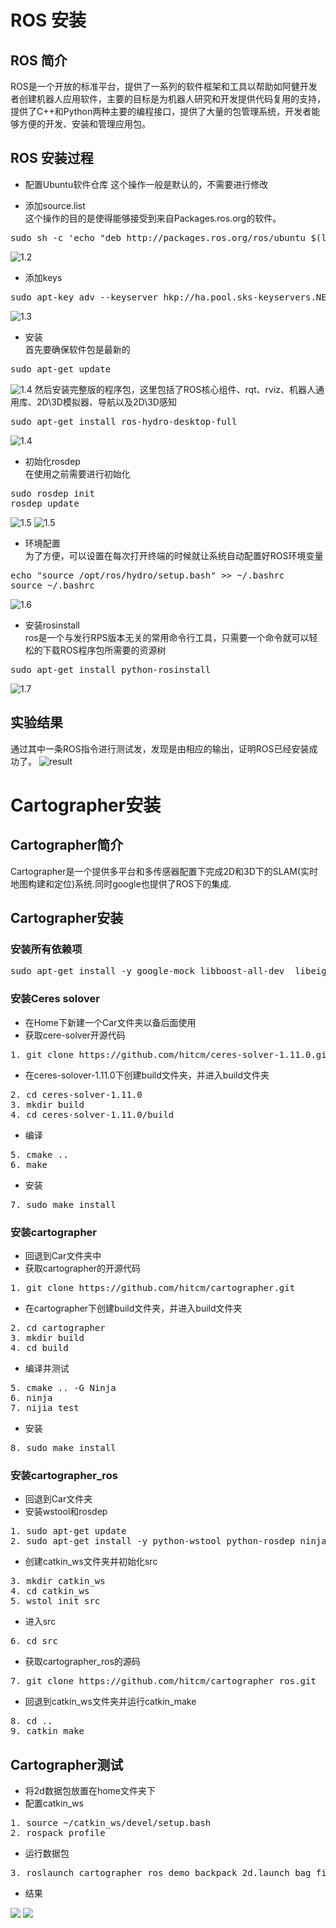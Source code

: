 # ROS 安装
## ROS 简介
ROS是一个开放的标准平台，提供了一系列的软件框架和工具以帮助如阿健开发者创建机器人应用软件，主要的目标是为机器人研究和开发提供代码复用的支持，提供了C++和Python两种主要的编程接口，提供了大量的包管理系统，开发者能够方便的开发、安装和管理应用包。
## ROS 安装过程
- 配置Ubuntu软件仓库
这个操作一般是默认的，不需要进行修改

- 添加source.list<br>
这个操作的目的是使得能够接受到来自Packages.ros.org的软件。
<pre>sudo sh -c 'echo "deb http://packages.ros.org/ros/ubuntu $(lsb_release -sc) main" > /etc/apt/sources.list.d/ros-latest.list'</pre>
![1.2](http://oeoh8qniz.bkt.clouddn.com/Lab5/ROS1.png)

- 添加keys<br>
<pre>sudo apt-key adv --keyserver hkp://ha.pool.sks-keyservers.NET:80 --recv-key 0xB01FA116</pre>
![1.3](http://oeoh8qniz.bkt.clouddn.com/Lab5/ROS2.png)

- 安装<br>
首先要确保软件包是最新的
<pre>sudo apt-get update</pre>
![1.4](http://oeoh8qniz.bkt.clouddn.com/Lab5/ROS3.png)
然后安装完整版的程序包，这里包括了ROS核心组件、rqt、rviz、机器人通用库、2D\3D模拟器、导航以及2D\3D感知
<pre>sudo apt-get install ros-hydro-desktop-full</pre>
![1.4](http://oeoh8qniz.bkt.clouddn.com/Lab5/ROS4.png)

- 初始化rosdep<br>
在使用之前需要进行初始化
<pre>sudo rosdep init
rosdep update</pre>
![1.5](http://oeoh8qniz.bkt.clouddn.com/Lab5/ROS5.png)
![1.5](http://oeoh8qniz.bkt.clouddn.com/Lab5/ROS6.png)
- 环境配置<br>
为了方便，可以设置在每次打开终端的时候就让系统自动配置好ROS环境变量
<pre>echo "source /opt/ros/hydro/setup.bash" >> ~/.bashrc
source ~/.bashrc</pre>
![1.6](http://oeoh8qniz.bkt.clouddn.com/Lab5/ROS7.png)

- 安装rosinstall<br>
ros是一个与发行RPS版本无关的常用命令行工具，只需要一个命令就可以轻松的下载ROS程序包所需要的资源树
<pre>sudo apt-get install python-rosinstall</pre>
![1.7](http://oeoh8qniz.bkt.clouddn.com/Lab5/ROS8.png)

## 实验结果
通过其中一条ROS指令进行测试发，发现是由相应的输出，证明ROS已经安装成功了。
![result](http://oeoh8qniz.bkt.clouddn.com/Lab5/result.png)


# Cartographer安装
## Cartographer简介
Cartographer是一个提供多平台和多传感器配置下完成2D和3D下的SLAM(实时地图构建和定位)系统.同时google也提供了ROS下的集成.
## Cartographer安装
### 安装所有依赖项
<pre>
sudo apt-get install -y google-mock libboost-all-dev  libeigen3-dev libgflags-dev libgoogle-glog-dev liblua5.2-dev libprotobuf-dev  libsuitesparse-dev libwebp-dev ninja-build protobuf-compiler python-sphinx  ros-kinetic-tf2-eigen libatlas-base-dev libsuitesparse-dev liblapack-dev
</pre>

### 安装Ceres solover
- 在Home下新建一个Car文件夹以备后面使用
- 获取cere-solver开源代码
<pre>1. git clone https://github.com/hitcm/ceres-solver-1.11.0.git</pre>
- 在ceres-solover-1.11.0下创建build文件夹，并进入build文件夹
<pre>
2. cd ceres-solver-1.11.0
3. mkdir build
4. cd ceres-solver-1.11.0/build</pre>
- 编译
<pre>5. cmake ..
6. make
</pre>
- 安装
<pre>7. sudo make install</pre>
### 安装cartographer
- 回退到Car文件夹中
- 获取cartographer的开源代码
<pre>
1. git clone https://github.com/hitcm/cartographer.git</pre>
- 在cartographer下创建build文件夹，并进入build文件夹
<pre>
2. cd cartographer
3. mkdir build
4. cd build
</pre>
- 编译并测试
<pre>
5. cmake .. -G Ninja
6. ninja
7. nijia test
</pre>
- 安装
<pre>
8. sudo make install
</pre>
### 安装cartographer_ros
- 回退到Car文件夹
- 安装wstool和rosdep
<pre>
1. sudo apt-get update
2. sudo apt-get install -y python-wstool python-rosdep ninja-build</pre>
- 创建catkin_ws文件夹并初始化src
<pre>
3. mkdir catkin_ws
4. cd catkin_ws
5. wstol init src
</pre>
- 进入src
<pre>
6. cd src
</pre>
- 获取cartographer_ros的源码
<pre>
7. git clone https://github.com/hitcm/cartographer_ros.git</pre>
- 回退到catkin_ws文件夹并运行catkin_make
<pre>
8. cd ..
9. catkin_make
</pre>
## Cartographer测试
- 将2d数据包放置在home文件夹下
- 配置catkin_ws
<pre>
1. source ~/catkin_ws/devel/setup.bash
2. rospack profile</pre>
- 运行数据包
<pre>
3. roslaunch cartographer_ros demo_backpack_2d.launch bag_filename:=${HOME}/Downloads/cartographer_paper_deutsches_museum.bag</pre>
- 结果

![](http://oeoh8qniz.bkt.clouddn.com/Lab5/result1.png?attname=)
![](http://oeoh8qniz.bkt.clouddn.com/Lab5/result2.png?attname=)